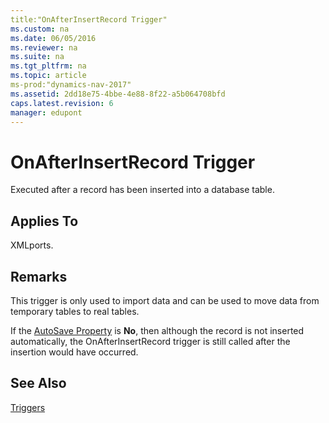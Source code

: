 ```yaml
---
title:"OnAfterInsertRecord Trigger"
ms.custom: na
ms.date: 06/05/2016
ms.reviewer: na
ms.suite: na
ms.tgt_pltfrm: na
ms.topic: article
ms-prod:"dynamics-nav-2017"
ms.assetid: 2dd18e75-4bbe-4e88-8f22-a5b064708bfd
caps.latest.revision: 6
manager: edupont
---
```

# OnAfterInsertRecord Trigger
Executed after a record has been inserted into a database table.  
  
## Applies To  
 XMLports.  
  
## Remarks  
 This trigger is only used to import data and can be used to move data from temporary tables to real tables.  
  
 If the [AutoSave Property](AutoSave-Property.md) is **No**, then although the record is not inserted automatically, the OnAfterInsertRecord trigger is still called after the insertion would have occurred.  
  
## See Also  
 [Triggers](Triggers.md)
